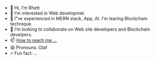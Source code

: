 - 👋 Hi, I’m Rhett
- 👀 I’m interested in Web developmet. 
- 🌱 I"ve experienced in MERN stack, App, AI. I'm learing Blockchain technique.
- 💞️ I’m looking to collaborate on Web site developers and Blockchain develpers.
- 📫 [How to reach me ...](https://join.skype.com/invite/ut7NSYmGfXPI)
- 😄 Pronouns: Olaf
- ⚡ Fun fact: ...

<!---
snowmandot0520/snowmandot0520 is a ✨ special ✨ repository because its `README.md` (this file) appears on your GitHub profile.
You can click the Preview link to take a look at your changes.
--->
